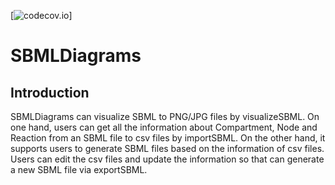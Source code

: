 [![codecov.io](https://codecov.io/github/SunnyXu/SBMLDiagrams/coverage.svg?branch=main)]

# SBMLDiagrams

## Introduction
SBMLDiagrams can visualize SBML to PNG/JPG files by visualizeSBML.
On one hand, users can get all the information about Compartment, Node and Reaction from an SBML file to csv files by importSBML. 
On the other hand, it supports users to generate SBML files based on the information of csv files. 
Users can edit the csv files and update the information so that can generate a new SBML file via exportSBML.
